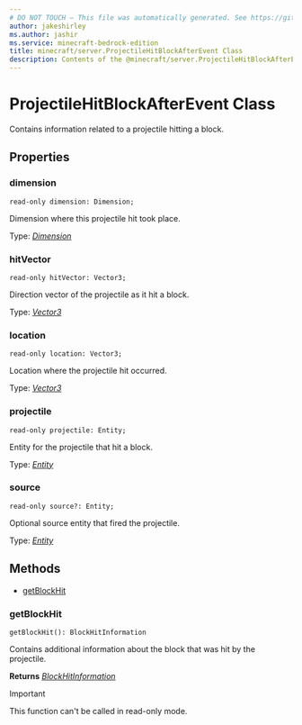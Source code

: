 ```yaml
---
# DO NOT TOUCH — This file was automatically generated. See https://github.com/mojang/minecraftapidocsgenerator to modify descriptions, examples, etc.
author: jakeshirley
ms.author: jashir
ms.service: minecraft-bedrock-edition
title: minecraft/server.ProjectileHitBlockAfterEvent Class
description: Contents of the @minecraft/server.ProjectileHitBlockAfterEvent class.
---
```

# ProjectileHitBlockAfterEvent Class

Contains information related to a projectile hitting a block.

## Properties

### **dimension**
`read-only dimension: Dimension;`

Dimension where this projectile hit took place.

Type: [*Dimension*](Dimension.md)

### **hitVector**
`read-only hitVector: Vector3;`

Direction vector of the projectile as it hit a block.

Type: [*Vector3*](Vector3.md)

### **location**
`read-only location: Vector3;`

Location where the projectile hit occurred.

Type: [*Vector3*](Vector3.md)

### **projectile**
`read-only projectile: Entity;`

Entity for the projectile that hit a block.

Type: [*Entity*](Entity.md)

### **source**
`read-only source?: Entity;`

Optional source entity that fired the projectile.

Type: [*Entity*](Entity.md)

## Methods
- [getBlockHit](#getblockhit)

### **getBlockHit**
`
getBlockHit(): BlockHitInformation
`

Contains additional information about the block that was hit by the projectile.

**Returns** [*BlockHitInformation*](BlockHitInformation.md)

> [!IMPORTANT]
> This function can't be called in read-only mode.
